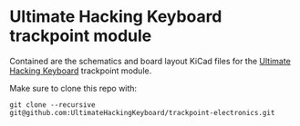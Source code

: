 Ultimate Hacking Keyboard trackpoint module
===========================================

Contained are the schematics and board layout KiCad files for the [Ultimate Hacking Keyboard](https://ultimatehackingkeyboard.com/) trackpoint module.

Make sure to clone this repo with:

`git clone --recursive git@github.com:UltimateHackingKeyboard/trackpoint-electronics.git`
